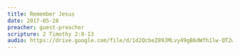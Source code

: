 ```yaml
---
title: Remember Jesus
date: 2017-05-28
preacher: guest-preacher
scripture: 2 Timothy 2:8-13
audio: https://drive.google.com/file/d/1d2QcbeZ89JMLvy49gB6dWfh1lw-QT2wO/view
---
```

